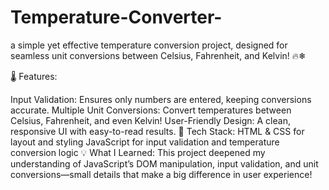 # Temperature-Converter-

a simple yet effective temperature conversion project, designed for seamless unit conversions between Celsius, Fahrenheit, and Kelvin! 🔥❄

🌡 Features:

Input Validation: Ensures only numbers are entered, keeping conversions accurate.
Multiple Unit Conversions: Convert temperatures between Celsius, Fahrenheit, and even Kelvin!
User-Friendly Design: A clean, responsive UI with easy-to-read results.
📜 Tech Stack:
HTML & CSS for layout and styling
JavaScript for input validation and temperature conversion logic
💡 What I Learned: This project deepened my understanding of JavaScript’s DOM manipulation, input validation, and unit conversions—small details that make a big difference in user experience!
